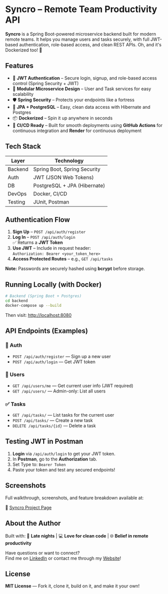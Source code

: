 # Syncro – Remote Team Productivity API

**Syncro** is a Spring Boot-powered microservice backend built for modern remote teams. It helps you manage users and tasks securely, with full JWT-based authentication, role-based access, and clean REST APIs. Oh, and it's Dockerized too! 🐳



## Features

- 🔐 **JWT Authentication** – Secure login, signup, and role-based access control (Spring Security + JWT)
- 🧰 **Modular Microservice Design** – User and Task services for easy scalability
- 🛡️ **Spring Security** – Protects your endpoints like a fortress
- 🧠 **JPA + PostgreSQL** – Easy, clean data access with Hibernate and Postgres
- 📦 **Dockerized** – Spin it up anywhere in seconds
- 🚀 **CI/CD Ready** – Built for smooth deployments using **GitHub Actions** for continuous integration and **Render** for continuous deployment



## Tech Stack

| Layer        | Technology               |
|--------------|--------------------------|
| Backend      | Spring Boot, Spring Security |
| Auth         | JWT (JSON Web Tokens)    |
| DB           | PostgreSQL + JPA (Hibernate) |
| DevOps       | Docker, CI/CD            |
| Testing      | JUnit, Postman           |



## Authentication Flow

1. **Sign Up** – `POST /api/auth/register`  
2. **Log In** – `POST /api/auth/login`  
   ✅ Returns a **JWT Token**  
3. **Use JWT** – Include in request header:  
   `Authorization: Bearer <your_token_here>`  
4. **Access Protected Routes** – e.g., `GET /api/tasks`

**Note:** Passwords are securely hashed using **bcrypt** before storage.



## Running Locally (with Docker)

```bash
# Backend (Spring Boot + Postgres)
cd backend
docker-compose up --build
```

Then visit: [http://localhost:8080](http://localhost:8080)



## API Endpoints (Examples)

### 🔐 Auth
- `POST /api/auth/register` — Sign up a new user  
- `POST /api/auth/login` — Get JWT token

### 👤 Users
- `GET /api/users/me` — Get current user info (JWT required)  
- `GET /api/users/` — Admin-only: List all users

### ✅ Tasks
- `GET /api/tasks/` — List tasks for the current user  
- `POST /api/tasks/` — Create a new task  
- `DELETE /api/tasks/{id}` — Delete a task



## Testing JWT in Postman

1. **Login** via `/api/auth/login` to get your JWT token.
2. In **Postman**, go to the **Authorization** tab.
3. Set Type to: `Bearer Token`
4. Paste your token and test any secured endpoints!



## Screenshots

Full walkthrough, screenshots, and feature breakdown available at:

🔗 [Syncro Project Page](https://arvil-portfolio-swe.vercel.app/projects/syncro)



## About the Author

Built with: 🌙 **Late nights** | 💻 **Love for clean code** | 🌐 **Belief in remote productivity**


Have questions or want to connect?  
Find me on [LinkedIn](https://www.linkedin.com/in/arvil-dey/) or contact me through my [Website](https://arvil-portfolio-swe.vercel.app/)!



## License

**MIT License** — Fork it, clone it, build on it, and make it your own!

